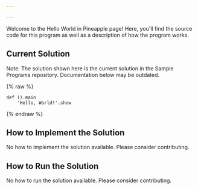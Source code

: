 ```yaml
---

---
```


Welcome to the Hello World in Pineapple page! Here, you'll find the source code for this program as well as a description of how the program works.

## Current Solution

Note: The solution shown here is the current solution in the Sample Programs repository. Documentation below may be outdated.

{% raw %}

```Pineapple
def ().main
    'Hello, World!'.show

```

{% endraw %}

## How to Implement the Solution

No how to implement the solution available. Please consider contributing.

## How to Run the Solution

No how to run the solution available. Please consider contributing.